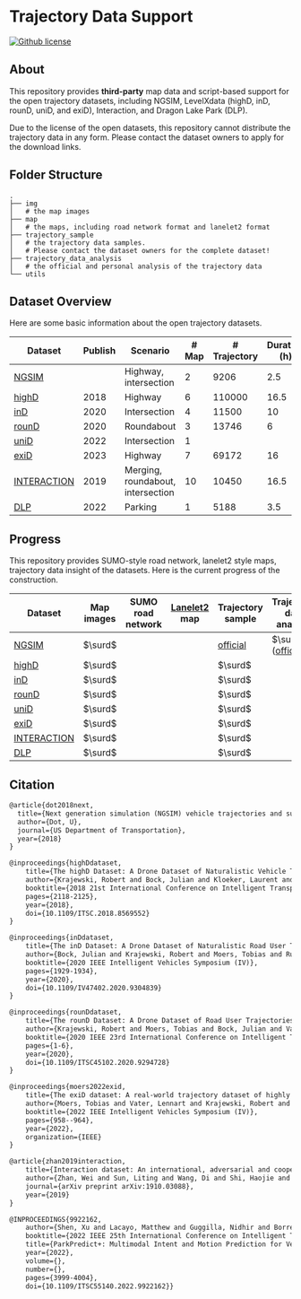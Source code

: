 # Trajectory Data Support

[![Github license](https://img.shields.io/github/license/WoodOxen/tactics2d)](https://github.com/WoodOxen/tactics2d/blob/dev/LICENSE)

## About

This repository provides **third-party** map data and script-based support for the open trajectory datasets, including NGSIM, LevelXdata (highD, inD, rounD, uniD, and exiD), Interaction, and Dragon Lake Park (DLP).

Due to the license of the open datasets, this repository cannot distribute the trajectory data in any form. Please contact the dataset owners to apply for the download links.

## Folder Structure

```shell
.
├── img
│   # the map images
├── map
│   # the maps, including road network format and lanelet2 format
├── trajectory_sample
│   # the trajectory data samples.
│   # Please contact the dataset owners for the complete dataset!
├── trajectory_data_analysis
│   # the official and personal analysis of the trajectory data
└── utils
```

## Dataset Overview

Here are some basic information about the open trajectory datasets.

| Dataset | Publish | Scenario | # Map | # Trajectory | Duration (h) | Frequency (Hz) |
| --- | --- | --- | --- | --- | --- | --- |
| [NGSIM](https://ops.fhwa.dot.gov/trafficanalysistools/ngsim.htm) |  | Highway, </br> intersection | 2 | 9206 |  2.5 | 10 |
| [highD](https://www.highd-dataset.com/) | 2018 |  Highway | 6 | 110000 | 16.5 | 25 |
| [inD](https://www.ind-dataset.com/) | 2020 | Intersection | 4 | 11500 | 10 | 25 |
| [rounD](https://www.round-dataset.com/) | 2020 | Roundabout | 3 | 13746 | 6 | 25 |
| [uniD](https://www.unid-dataset.com/) | 2022 | Intersection | 1 | | | 25 |
| [exiD](https://www.exid-dataset.com/) | 2023 | Highway | 7 | 69172 | 16 | 25 |
| [INTERACTION](http://interaction-dataset.com/) | 2019 | Merging, </br> roundabout, </br> intersection | 10 | 10450 | 16.5 | 10 |
| [DLP](https://sites.google.com/berkeley.edu/dlp-dataset) | 2022 | Parking | 1 | 5188 | 3.5 | 25 |

## Progress

This repository provides SUMO-style road network, lanelet2 style maps, trajectory data insight of the datasets. Here is the current progress of the construction.

| Dataset | Map images | SUMO </br> road network | [Lanelet2](https://github.com/fzi-forschungszentrum-informatik/Lanelet2) map | Trajectory sample | Trajectory data analysis |
| --- | --- | --- | --- | --- | --- |
| [NGSIM](https://ops.fhwa.dot.gov/trafficanalysistools/ngsim.htm) | $\surd$ | | | [official](https://data.transportation.gov/Automobiles/Next-Generation-Simulation-NGSIM-Vehicle-Trajector/8ect-6jqj) | $\surd$ ([official](https://data.transportation.gov/Automobiles/Next-Generation-Simulation-NGSIM-Vehicle-Trajector/8ect-6jqj))
| [highD](https://www.highd-dataset.com/) | $\surd$ | | | $\surd$ ||
| [inD](https://www.ind-dataset.com/) | $\surd$ | || $\surd$ ||
| [rounD](https://www.round-dataset.com/) | $\surd$ ||| $\surd$ | |
| [uniD](https://www.unid-dataset.com/) | $\surd$ |  || $\surd$ | |
| [exiD](https://www.exid-dataset.com/) | $\surd$ ||| $\surd$ | |
| [INTERACTION](http://interaction-dataset.com/) | $\surd$ | || $\surd$ | |
| [DLP](https://sites.google.com/berkeley.edu/dlp-dataset) | $\surd$ | || $\surd$ | |

## Citation

```latex
@article{dot2018next,
  title={Next generation simulation (NGSIM) vehicle trajectories and supporting data},
  author={Dot, U},
  journal={US Department of Transportation},
  year={2018}
}

@inproceedings{highDdataset,
    title={The highD Dataset: A Drone Dataset of Naturalistic Vehicle Trajectories on German Highways for Validation of Highly Automated Driving Systems},
    author={Krajewski, Robert and Bock, Julian and Kloeker, Laurent and Eckstein, Lutz},
    booktitle={2018 21st International Conference on Intelligent Transportation Systems (ITSC)},
    pages={2118-2125},
    year={2018},
    doi={10.1109/ITSC.2018.8569552}
}

@inproceedings{inDdataset,
    title={The inD Dataset: A Drone Dataset of Naturalistic Road User Trajectories at German Intersections},
    author={Bock, Julian and Krajewski, Robert and Moers, Tobias and Runde, Steffen and Vater, Lennart and Eckstein, Lutz},
    booktitle={2020 IEEE Intelligent Vehicles Symposium (IV)},
    pages={1929-1934},
    year={2020},
    doi={10.1109/IV47402.2020.9304839}
}

@inproceedings{rounDdataset,
    title={The rounD Dataset: A Drone Dataset of Road User Trajectories at Roundabouts in Germany},
    author={Krajewski, Robert and Moers, Tobias and Bock, Julian and Vater, Lennart and Eckstein, Lutz},
    booktitle={2020 IEEE 23rd International Conference on Intelligent Transportation Systems (ITSC)},
    pages={1-6},
    year={2020},
    doi={10.1109/ITSC45102.2020.9294728}
}

@inproceedings{moers2022exid,
    title={The exiD dataset: A real-world trajectory dataset of highly interactive highway scenarios in Germany},
    author={Moers, Tobias and Vater, Lennart and Krajewski, Robert and Bock, Julian and Zlocki, Adrian and Eckstein, Lutz},
    booktitle={2022 IEEE Intelligent Vehicles Symposium (IV)},
    pages={958--964},
    year={2022},
    organization={IEEE}
}

@article{zhan2019interaction,
    title={Interaction dataset: An international, adversarial and cooperative motion dataset in interactive driving scenarios with semantic maps},
    author={Zhan, Wei and Sun, Liting and Wang, Di and Shi, Haojie and Clausse, Aubrey and Naumann, Maximilian and Kummerle, Julius and Konigshof, Hendrik and Stiller, Christoph and de La Fortelle, Arnaud and others},
    journal={arXiv preprint arXiv:1910.03088},
    year={2019}
}

@INPROCEEDINGS{9922162,
    author={Shen, Xu and Lacayo, Matthew and Guggilla, Nidhir and Borrelli, Francesco},
    booktitle={2022 IEEE 25th International Conference on Intelligent Transportation Systems (ITSC)}, 
    title={ParkPredict+: Multimodal Intent and Motion Prediction for Vehicles in Parking Lots with CNN and Transformer}, 
    year={2022},
    volume={},
    number={},
    pages={3999-4004},
    doi={10.1109/ITSC55140.2022.9922162}}
```
